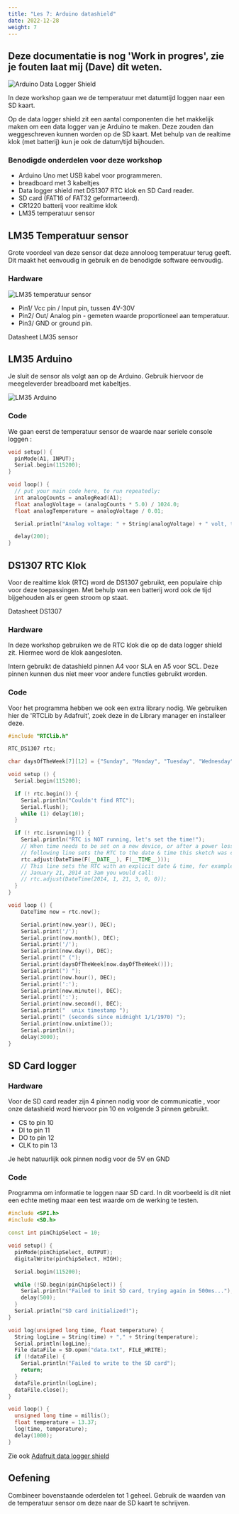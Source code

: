 ```yaml
---
title: "Les 7: Arduino datashield"
date: 2022-12-28
weight: 7
---
```


## Deze documentatie is nog 'Work in progres', zie je fouten laat mij (Dave) dit weten.

![Arduino Data Logger Shield](/images/arduino-data-logger.jpg)

In deze workshop gaan we de temperatuur met datumtijd loggen naar een SD kaart.

Op de data logger shield zit een aantal componenten die het makkelijk maken om een data logger van je Arduino te maken. Deze zouden dan weggeschreven kunnen worden op de SD kaart. Met behulp van de realtime klok (met batterij) kun je ook de datum/tijd bijhouden.

### Benodigde onderdelen voor deze workshop

* Arduino Uno met USB kabel voor programmeren.
* breadboard met 3 kabeltjes
* Data logger shield met DS1307 RTC klok en SD Card reader.
* SD card (FAT16 of FAT32 geformarteerd).
* CR1220 batterij voor realtime klok
* LM35 temperatuur sensor


## LM35 Temperatuur sensor
Grote voordeel van deze sensor dat deze annoloog temperatuur terug geeft. Dit maakt het eenvoudig in gebruik en de benodigde software eenvoudig.

### Hardware

![LM35 temperatuur sensor](/images/lm-35.jpg)

* Pin1/ Vcc pin / Input pin, tussen 4V-30V
* Pin2/ Out/ Analog pin - gemeten waarde proportioneel aan temperatuur.
* Pin3/ GND or ground pin.

Datasheet LM35 sensor

## LM35 Arduino
Je sluit de sensor als volgt aan op de Arduino. Gebruik hiervoor de meegeleverder breadboard met kabeltjes.

![LM35 Arduino](/images/lm35_arduino.png)

### Code

We gaan eerst de temperatuur sensor de waarde naar seriele console loggen :

```cpp
void setup() {
  pinMode(A1, INPUT);
  Serial.begin(115200);
}

void loop() {
  // put your main code here, to run repeatedly:
  int analogCounts = analogRead(A1);
  float analogVoltage = (analogCounts * 5.0) / 1024.0;
  float analogTemperature = analogVoltage / 0.01;

  Serial.println("Analog voltage: " + String(analogVoltage) + " volt, temperature: " + String(analogTemperature) + " *c");

  delay(200);
}
```


## DS1307 RTC Klok
Voor de realtime klok (RTC) word de DS1307 gebruikt, een populaire chip voor deze toepassingen. Met behulp van een batterij word ook de tijd bijgehouden als er geen stroom op staat. 


Datasheet DS1307

### Hardware
In deze workshop gebruiken we de RTC klok die op de data logger shield zit. Hiermee word de klok aangesloten.

Intern gebruikt de datashield pinnen A4 voor SLA en A5 voor SCL. Deze pinnen kunnen dus niet meer voor andere functies gebruikt worden.

### Code
Voor het programma hebben we ook een extra library nodig. We gebruiken hier de 'RTCLib by Adafruit', zoek deze in de Library manager en installeer deze.

```cpp
#include "RTClib.h"

RTC_DS1307 rtc;

char daysOfTheWeek[7][12] = {"Sunday", "Monday", "Tuesday", "Wednesday", "Thursday", "Friday", "Saturday"};

void setup () {
  Serial.begin(115200);

  if (! rtc.begin()) {
    Serial.println("Couldn't find RTC");
    Serial.flush();
    while (1) delay(10);
  }

  if (! rtc.isrunning()) {
    Serial.println("RTC is NOT running, let's set the time!");
    // When time needs to be set on a new device, or after a power loss, the
    // following line sets the RTC to the date & time this sketch was compiled
    rtc.adjust(DateTime(F(__DATE__), F(__TIME__)));
    // This line sets the RTC with an explicit date & time, for example to set
    // January 21, 2014 at 3am you would call:
    // rtc.adjust(DateTime(2014, 1, 21, 3, 0, 0));
  }
}

void loop () {
    DateTime now = rtc.now();

    Serial.print(now.year(), DEC);
    Serial.print('/');
    Serial.print(now.month(), DEC);
    Serial.print('/');
    Serial.print(now.day(), DEC);
    Serial.print(" (");
    Serial.print(daysOfTheWeek[now.dayOfTheWeek()]);
    Serial.print(") ");
    Serial.print(now.hour(), DEC);
    Serial.print(':');
    Serial.print(now.minute(), DEC);
    Serial.print(':');
    Serial.print(now.second(), DEC);
    Serial.print("  unix timestamp ");
    Serial.print(" (seconds since midnight 1/1/1970) ");
    Serial.print(now.unixtime());
    Serial.println();
    delay(3000);
}
```

## SD Card logger

### Hardware
Voor de SD card reader zijn 4 pinnen nodig voor de communicatie , voor onze datashield word hiervoor pin 10 en volgende 3 pinnen gebruikt. 

* CS to pin 10 
* DI to pin 11 
* DO to pin 12
* CLK to pin 13

Je hebt natuurlijk ook pinnen nodig voor de 5V en GND

### Code
Programma om informatie te loggen naar SD card. In dit voorbeeld is dit niet een echte meting maar een test waarde om de werking te testen.

```cpp
#include <SPI.h>
#include <SD.h>

const int pinChipSelect = 10;

void setup() {
  pinMode(pinChipSelect, OUTPUT);
  digitalWrite(pinChipSelect, HIGH);

  Serial.begin(115200);

  while (!SD.begin(pinChipSelect)) {
    Serial.println("Failed to init SD card, trying again in 500ms...");
    delay(500);
  }
  Serial.println("SD card initialized!");
}

void log(unsigned long time, float temperature) {
  String logLine = String(time) + "," + String(temperature);
  Serial.println(logLine);
  File dataFile = SD.open("data.txt", FILE_WRITE);
  if (!dataFile) {
    Serial.println("Failed to write to the SD card");
    return;
  }
  dataFile.println(logLine);
  dataFile.close();
}

void loop() {
  unsigned long time = millis();
  float temperature = 13.37;
  log(time, temperature);
  delay(1000);
}
```

Zie ook [Adafruit data logger shield](https://learn.adafruit.com/adafruit-data-logger-shield)

## Oefening

Combineer bovenstaande oderdelen tot 1 geheel. Gebruik de waarden van de temperatuur sensor om deze naar de SD kaart te schrijven.
